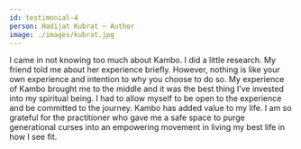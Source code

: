 ```yaml
---
id: testimonial-4
person: Hadijat Kubrat ~ Author
image: ./images/kubrat.jpg
---
```


I came in not knowing too much about Kambo. I did a little research. My friend told me about her experience briefly. However, nothing is like your own experience and intention to why you choose to do so. My experience of Kambo brought me to the middle and it was the best thing I’ve invested into my spiritual being. I had to allow myself to be open to the experience and be committed to the journey. Kambo has added value to my life. I am so grateful for the practitioner who gave me a safe space to purge generational curses into an empowering movement in living my best life in how I see fit.
